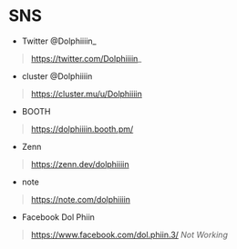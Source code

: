 # SNS
- Twitter @Dolphiiiin_ 
> https://twitter.com/Dolphiiiin_
- cluster @Dolphiiiin  
> https://cluster.mu/u/Dolphiiiin
- BOOTH 
> https://dolphiiiin.booth.pm/
- Zenn
> https://zenn.dev/dolphiiiin
- note
> https://note.com/dolphiiiin

- Facebook Dol Phiin   
> https://www.facebook.com/dol.phiin.3/  *Not Working*

